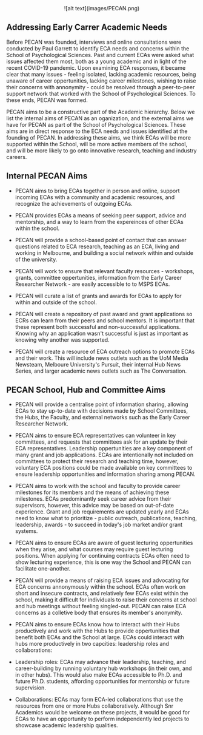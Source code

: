 <center> ![alt text](images/PECAN.png) </center>

## Addressing Early Carrer Academic Needs

Before PECAN was founded, interviews and online consultations were conducted by Paul Garrett to identify ECA needs and concerns within the School of Psychological Sciences. Past and current ECAs were asked what issues affected them most, both as a young academic and in light of the recent COVID-19 pandemic. Upon examining ECA responses, it became clear that many issues - feeling isolated, lacking academic resources, being unaware of career oppertunities, lacking career milestones, wishing to raise their concerns with annonymity - could be resolved through a peer-to-peer support network that worked with the School of Psychological Sciences. To these ends, PECAN was formed.

PECAN aims to be a constructive part of the Academic hierarchy. Below we list the internal aims of PECAN as an oganization, and the external aims we have for PECAN as part of the School of Psychological Sciences. These aims are in direct response to the ECA needs and issues identified at the founding of PECAN. In addressing these aims, we think ECAs will be more supported within the School, will be more active members of the school, and will be more likely to go onto innovative research, teaching and industry careers.

## Internal PECAN Aims
- PECAN aims to bring ECAs together in person and online, support incoming ECAs with a community and academic resources, and recognize the achievements of outgoing ECAs.

- PECAN provides ECAs a means of seeking peer support, advice and mentorship, and a way to learn from the expereinces of other ECAs within the school.

- PECAN will provide a school-based point of contact that can answer questions related to ECA research, teaching as an ECA, living and working in Melbourne, and building a social network within and outside of the university. 

- PECAN will work to ensure that relevant faculty resources - workshops, grants, committee oppertunities, information from the Early Career Researcher Network - are easily accessible to to MSPS ECAs.

- PECAN will curate a list of grants and awards for ECAs to apply for within and outside of the school. 

- PECAN will create a repository of past award and grant applications so ECRs can learn from their peers and school mentors. It is important that these represent both successful and non-successful applications. Knowing why an application wasn't successful is just as important as knowing why another was supported.

- PECAN will create a resource of ECA outreach options to promote ECAs and their work. This will include news outlets such as the UoM Media Newsteam, Melboure University's Pursuit, their internal Hub News Series, and larger academic news outlets such as The Conversation.

## PECAN School, Hub and Committee Aims
- PECAN will provide a centralise point of information sharing, allowing ECAs to stay up-to-date with decisions made by School Committees, the Hubs, the Faculty, and external networks such as the Early Career Researcher Network.

- PECAN aims to ensure ECA representatives can volunteer in key committees, and requests that committees ask for an update by their ECA representatives. Leadership oppertunities are a key component of many grant and job applications. ECAs are intentionally not included on committees to protect their research and teaching time, however, voluntary ECA positions could be made available on key committees to ensure leadership opportunities and information sharing among PECAN. 

- PECAN aims to work with the school and faculty to provide career milestones for its members and the means of achieving these milestones. ECAs predominantly seek career advice from their supervisors, however, this advice may be based on out-of-date experience. Grant and job requirements are updated yearly and ECAs need to know what to prioritize - public outreach, publications, teaching, leadership, awards - to succeed in today's job market and/or grant systems. 

- PECAN aims to ensure ECAs are aware of guest lecturing oppertunities when they arise, and what courses may require guest lecturing positions. When applying for continuing contracts ECAs often need to show lecturing experience, this is one way the School and PECAN can facilitate one-another.

- PECAN will provide a means of raising ECA issues and advocating for ECA concerns annonymously within the school. ECAs often work on short and insecure contracts, and relatively few ECAs exist within the school, making it difficult for individuals to raise their concerns at school and hub meetings without feeling singled-out. PECAN can raise ECA concerns as a colletive body that ensures its member's anonymity.

- PECAN aims to ensure ECAs know how to interact with their Hubs productively and work with the Hubs to provide oppertunities that benefit both ECAs and the School at large. ECAs could interact with hubs more productively in two capcities: leadership roles and collaborations:

- Leadership roles: ECAs may advance their leadership, teaching, and career-building by running voluntary hub workshops (in their own, and in other hubs). This would also make ECAs accessible to Ph.D. and future Ph.D. students, affording opportunities for mentorship or future supervision.

- Collaborations: ECAs may form ECA-led collaborations that use the resources from one or more Hubs collaboratively. Although Snr Academics would be welcome on these projects, it would be good for ECAs to have an opportunity to perform independently led projects to showcase academic leadership qualities.



<!-- 
Original list of issues identified by PECAN ECAs

## PECAN Networking Issues
ECAs do not have a means of contacting one another, cannot easily identify who other ECAs are, and are not notified when ECAs enter or leave the school. 

- ECAs cannot easily connect with other peers, limiting their ability to seek advice, mentorship, or hear about the experiences of other ECAs.

- ECAs entering MSPS do not have a school-based point of contact that can answer questions related to conducting research or teaching in the school as an ECA, living and working in Melbourne, and building social networks within and outside of the university. 

- There are ECA resources provided by the Faculty that could be accessed if they were made available in a space MSPS ECAs know to access. 

- ECAs often pursue similar career goals, such as grants and awards, however, do not have a readily accessible collection of resources and materials from which to learn. This disadvantages ECAs who don’t have an established peer network from which to request such materials. These resources could be volunteered and made available (anonymously, if required) in a centralized repository accessible by all ECAs, increasing the likelihood of ECAs achieving career milestones, such as obtaining grants and awards.



## School and PECAN issues

- ECAs do not have a centralized point of information sharing. Therefore, decisions made by committees, schools, the Faculty, and external networks such as the Early Career Researcher Network, cannot be easily communicated.

- ECAs are among the most unlikely to voice their concerns at school or hub meetings. Their contracts are often short and insecure. Furthermore, with relatively few ECAs present in the school, ECAs lack anonymity in raising their concerns and could benefit from a collective body that ensures their anonymity while still having their voices heard. 

- ECAs predominantly seek career advice from their supervisors. However, supervisors may be providing advice based on out-of-date experience. With grant and job requirements updated almost yearly, ECAs need to know what to prioritize (e.g., public outreach, teaching) to succeed in today’s job market and/or grant systems, and the school needs to support ECAs in meeting these requirements.

## School, Hub, and Committee issues
- ECAs often need to show teaching experience, specifically lecturing experience, when applying for continuing contracts. Guest lecturing is the best way to gain this experience. However, guest lecturing from ECA’s is not prioritized in MSPS courses.

- Job descriptions for ECAs generally allocate 100% of their time to research or teaching roles. ECAs are intentionally not included on committees to protect this time, however, this decision may harm their ability to show leadership skills when going for future jobs and grants. ECA time must remain protected, however, voluntary ECA positions could be made available on key committees to ensure leadership opportunities and information sharing among PECAN. 

- ECAs interact with and receive support from their respective Hubs to differing degrees, with many not knowing how to interact with their hubs productively. ECAs could interact with hubs more effectively in two capacities: leadership roles & collaborations.

- Leadership roles: ECAs may advance their leadership, teaching, and career-building by running voluntary hub workshops (in their own, and in other hubs). This would also make ECAs accessible to Ph.D. and future Ph.D. students, affording opportunities for mentorship or future supervision.

- Collaborations: ECAs may form ECA-led collaborations that use the resources from one or more Hubs collaboratively. Although Snr Academics would be welcome on these projects, it would be good for ECAs to have an opportunity to perform independently led projects to showcase academic leadership qualities.


-->
